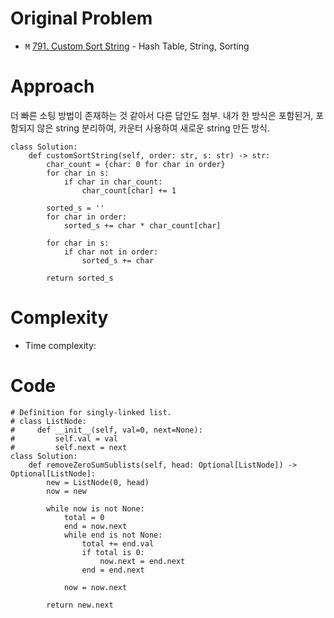 # Original Problem
<!-- Describe your first thoughts on how to solve this problem. -->
* `M` [791. Custom Sort String](https://leetcode.com/problems/custom-sort-string/description/) - Hash Table, String, Sorting

# Approach
<!-- Describe your approach to solving the problem. -->
더 빠른 소팅 방법이 존재하는 것 같아서 다른 답안도 첨부.
내가 한 방식은 포함된거, 포함되지 않은 string 분리하여, 
카운터 사용하여 새로운 string 만든 방식.

```python3
class Solution:
    def customSortString(self, order: str, s: str) -> str:
        char_count = {char: 0 for char in order}
        for char in s:
            if char in char_count:
                char_count[char] += 1
    
        sorted_s = ''
        for char in order:
            sorted_s += char * char_count[char]
    
        for char in s:
            if char not in order:
                sorted_s += char

        return sorted_s
```
# Complexity
- Time complexity:
<!-- Add your time complexity here, e.g. $$O(n)$$ -->

<!-- Add your space complexity here, e.g. $$O(n)$$ -->


# Code

```python3
# Definition for singly-linked list.
# class ListNode:
#     def __init__(self, val=0, next=None):
#         self.val = val
#         self.next = next
class Solution:
    def removeZeroSumSublists(self, head: Optional[ListNode]) -> Optional[ListNode]:
        new = ListNode(0, head)
        now = new

        while now is not None:
            total = 0
            end = now.next
            while end is not None:
                total += end.val
                if total is 0:
                    now.next = end.next
                end = end.next
            
            now = now.next

        return new.next        
```
